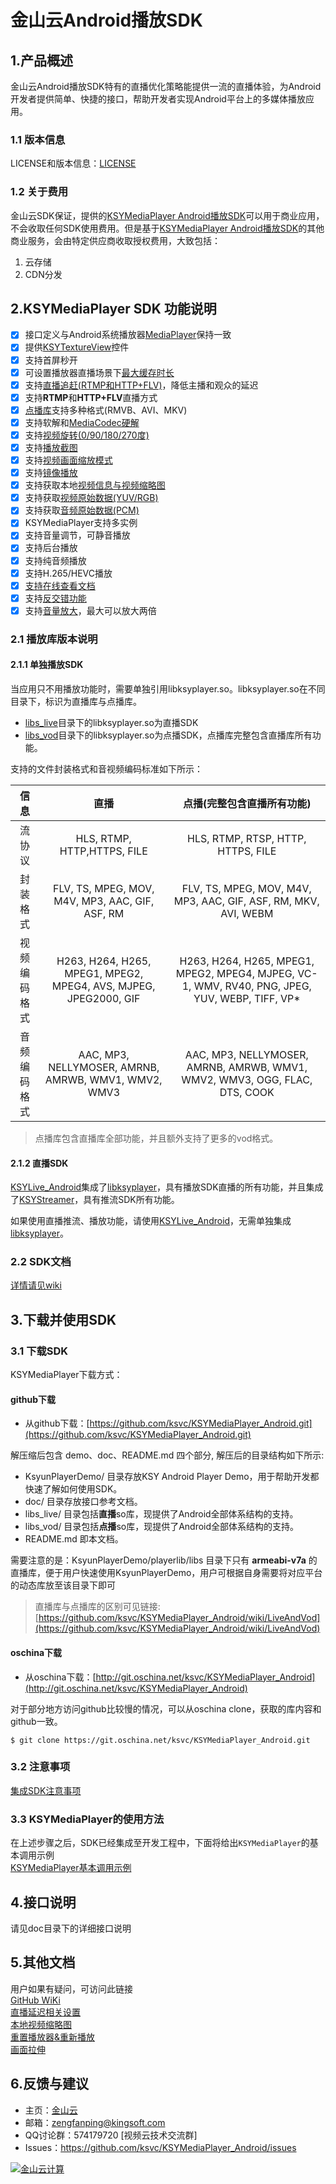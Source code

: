 # 金山云Android播放SDK

## 1.产品概述

金山云Android播放SDK特有的直播优化策略能提供一流的直播体验，为Android开发者提供简单、快捷的接口，帮助开发者实现Android平台上的多媒体播放应用。

### 1.1 版本信息
LICENSE和版本信息：[LICENSE](https://github.com/ksvc/KSYMediaPlayer_Android/wiki/license)

### 1.2 关于费用
金山云SDK保证，提供的[KSYMediaPlayer Android播放SDK](https://github.com/ksvc/KSYMediaPlayer_Android)可以用于商业应用，不会收取任何SDK使用费用。但是基于[KSYMediaPlayer Android播放SDK](https://github.com/ksvc/KSYMediaPlayer_Android)的其他商业服务，会由特定供应商收取授权费用，大致包括：

1. 云存储
1. CDN分发

## 2.KSYMediaPlayer SDK 功能说明

- [x] 接口定义与Android系统播放器[MediaPlayer](https://developer.android.com/reference/android/media/MediaPlayer.html)保持一致
- [x] 提供[KSYTextureView](https://github.com/ksvc/KSYMediaPlayer_Android/wiki/KSYTextureView)控件
- [x] 支持首屏秒开
- [x] 可设置播放器直播场景下[最大缓存时长](https://github.com/ksvc/KSYMediaPlayer_Android/wiki/bufferTimeMax)
- [x] 支持[直播追赶(RTMP和HTTP+FLV)](https://github.com/ksvc/KSYMediaPlayer_Android/wiki/bufferTimeMax)，降低主播和观众的延迟
- [x] 支持**RTMP**和**HTTP+FLV**直播方式
- [x] [点播库](https://github.com/ksvc/KSYMediaPlayer_Android/wiki/LiveAndVod)支持多种格式(RMVB、AVI、MKV)
- [x] 支持软解和[MediaCodec硬解](https://github.com/ksvc/KSYMediaPlayer_Android/wiki/hardwareDecode)
- [x] 支持[视频旋转(0/90/180/270度)](https://github.com/ksvc/KSYMediaPlayer_Android/wiki/rotate)
- [x] 支持[播放截图](https://github.com/ksvc/KSYMediaPlayer_Android/wiki/screenShot)
- [x] 支持[视频画面缩放模式](https://github.com/ksvc/KSYMediaPlayer_Android/wiki/scaleVideo)
- [x] 支持[镜像播放](https://github.com/ksvc/KSYMediaPlayer_Android/wiki/PlayerMirror)
- [x] 支持获取本地[视频信息与视频缩略图](https://github.com/ksvc/KSYMediaPlayer_Android/wiki/androidProbeMediaInfo)
- [x] 支持获取[视频原始数据(YUV/RGB)](https://github.com/ksvc/KSYMediaPlayer_Android/wiki/rawVideoData)
- [x] 支持获取[音频原始数据(PCM)](https://github.com/ksvc/KSYMediaPlayer_Android/wiki/rawAudioData)
- [x] KSYMediaPlayer支持多实例
- [x] 支持音量调节，可静音播放
- [x] 支持后台播放
- [x] 支持纯音频播放
- [x] 支持H.265/HEVC播放
- [x] [支持在线查看文档](https://ksvc.github.io/KSYMediaPlayer_Android/docs/reference/packages.html)
- [x] 支持[反交错功能](https://github.com/ksvc/KSYMediaPlayer_Android/wiki/VodSurppotDeinterlace)
- [x] 支持[音量放大](https://github.com/ksvc/KSYMediaPlayer_Android/wiki/PlayerVolume)，最大可以放大两倍

### 2.1 播放库版本说明
#### 2.1.1 单独播放SDK
当应用只不用播放功能时，需要单独引用libksyplayer.so。libksyplayer.so在不同目录下，标识为直播库与点播库。
* [libs_live][libs_live]目录下的libksyplayer.so为直播SDK
* [libs_vod][libs_vod]目录下的libksyplayer.so为点播SDK，点播库完整包含直播库所有功能。

支持的文件封装格式和音视频编码标准如下所示：   


|      信息   |          直播         |             点播(完整包含直播所有功能)            |
|:----------:|:---------------------:|:--------------------------:|
|   流协议    | HLS, RTMP, HTTP,HTTPS, FILE |   HLS, RTMP, RTSP, HTTP, HTTPS, FILE |
|   封装格式  | FLV, TS, MPEG, MOV, M4V, MP3, AAC, GIF, ASF, RM | FLV, TS, MPEG, MOV, M4V, MP3, AAC, GIF, ASF, RM, MKV, AVI, WEBM |
| 视频编码格式 | H263, H264, H265, MPEG1, MPEG2, MPEG4, AVS, MJPEG, JPEG2000, GIF | H263, H264, H265, MPEG1, MPEG2, MPEG4, MJPEG, VC-1, WMV, RV40, PNG, JPEG, YUV, WEBP, TIFF, VP* |
| 音频编码格式 | AAC, MP3, NELLYMOSER, AMRNB, AMRWB, WMV1, WMV2, WMV3| AAC, MP3, NELLYMOSER, AMRNB, AMRWB, WMV1, WMV2, WMV3, OGG, FLAC, DTS, COOK |

> 点播库包含直播库全部功能，并且额外支持了更多的vod格式。

#### 2.1.2 直播SDK
[KSYLive_Android][KSYLive_Android]集成了[libksyplayer][libs_live]，具有播放SDK直播的所有功能，并且集成了[KSYStreamer][ksystreamer]，具有推流SDK所有功能。

如果使用直播推流、播放功能，请使用[KSYLive_Android][KSYLive_Android]，无需单独集成[libksyplayer][libs_live]。

### 2.2 SDK文档

[详情请见wiki](https://github.com/ksvc/KSYMediaPlayer_Android/wiki)

## 3.下载并使用SDK

### 3.1 下载SDK
KSYMediaPlayer下载方式：

#### github下载
* 从github下载：[https://github.com/ksvc/KSYMediaPlayer_Android.git](https://github.com/ksvc/KSYMediaPlayer_Android.git)

解压缩后包含 demo、doc、README.md 四个部分, 解压后的目录结构如下所示:
* KsyunPlayerDemo/ 目录存放KSY Android Player Demo，用于帮助开发都快速了解如何使用SDK。
* doc/ 目录存放接口参考文档。
* libs_live/ 目录包括**直播**so库，现提供了Android全部体系结构的支持。
* libs_vod/ 目录包括**点播**so库，现提供了Android全部体系结构的支持。
* README.md 即本文档。

需要注意的是：KsyunPlayerDemo/playerlib/libs 目录下只有 **armeabi-v7a** 的直播库，便于用户快速使用KsyunPlayerDemo，用户可根据自身需要将对应平台的动态库放至该目录下即可

> 直播库与点播库的区别可见链接: [https://github.com/ksvc/KSYMediaPlayer_Android/wiki/LiveAndVod](https://github.com/ksvc/KSYMediaPlayer_Android/wiki/LiveAndVod)

#### oschina下载
* 从oschina下载：[http://git.oschina.net/ksvc/KSYMediaPlayer_Android](http://git.oschina.net/ksvc/KSYMediaPlayer_Android)

对于部分地方访问github比较慢的情况，可以从oschina clone，获取的库内容和github一致。

```
$ git clone https://git.oschina.net/ksvc/KSYMediaPlayer_Android.git
```

### 3.2 注意事项
[集成SDK注意事项](https://github.com/ksvc/KSYMediaPlayer_Android/wiki/SDKIntegration)

### 3.3 KSYMediaPlayer的使用方法
在上述步骤之后，SDK已经集成至开发工程中，下面将给出`KSYMediaPlayer`的基本调用示例   
[KSYMediaPlayer基本调用示例](https://github.com/ksvc/KSYMediaPlayer_Android/wiki/KSYMediaPlayerBasicExample)


## 4.接口说明
请见doc目录下的详细接口说明

## 5.其他文档
用户如果有疑问，可访问此链接   
[GitHub WiKi](https://github.com/ksvc/KSYMediaPlayer_Android/wiki)   
[直播延迟相关设置](https://github.com/ksvc/KSYMediaPlayer_Android/wiki/bufferTimeMax)   
[本地视频缩略图](https://github.com/ksvc/KSYMediaPlayer_Android/wiki/androidProbeMediaInfo)   
[重置播放器&重新播放](https://github.com/ksvc/KSYMediaPlayer_Android/wiki/reconnectAndRestart)   
[画面拉伸](https://github.com/ksvc/KSYMediaPlayer_Android/wiki/scaleVideo)

## 6.反馈与建议
- 主页：[金山云](http://www.ksyun.com/)
- 邮箱：<zengfanping@kingsoft.com>
- QQ讨论群：574179720 [视频云技术交流群] 
- Issues：<https://github.com/ksvc/KSYMediaPlayer_Android/issues>

<a href="http://www.ksyun.com/"><img src="https://raw.githubusercontent.com/wiki/ksvc/KSYLive_Android/images/logo.png" border="0" alt="金山云计算" /></a>

[libs_live]: https://github.com/ksvc/KSYMediaPlayer_Android/tree/master/libs_live
[libs_vod]: https://github.com/ksvc/KSYMediaPlayer_Android/tree/master/libs_vod
[ksystreamer]: https://github.com/ksvc/KSYStreamer_Android/tree/master/libs
[KSYLive_Android]: https://github.com/ksvc/KSYLive_Android/tree/master/libs
